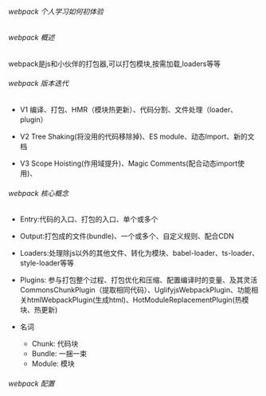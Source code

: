 ###### webpack 个人学习如何初体验

###### webpack 概述

webpack是js和小伙伴的打包器,可以打包模块,按需加载,loaders等等

###### webpack 版本迭代

 - V1 编译、打包、HMR（模块热更新）、代码分割、文件处理（loader、plugin）

 - V2 Tree Shaking(将没用的代码移除掉)、ES module、动态Import、新的文档

 - V3 Scope Hoisting(作用域提升)、Magic Comments(配合动态import使用)、

###### webpack 核心概念

 - Entry:代码的入口、打包的入口、单个或多个
 - Output:打包成的文件(bundle)、一个或多个、自定义规则、配合CDN
 - Loaders:处理除js以外的其他文件、转化为模块、babel-loader、ts-loader、style-loader等等
 - Plugins: 参与打包整个过程、打包优化和压缩、配置编译时的变量、及其灵活CommonsChunkPlugin（提取相同代码）、UglifyjsWebpackPlugin、功能相关htmlWebpackPlugin(生成html)、HotModuleReplacementPlugin(热模块、热更新)

 - 名词
    - Chunk: 代码块
    - Bundle: 一捆一束
    - Module: 模块
  
###### webpack 配置


